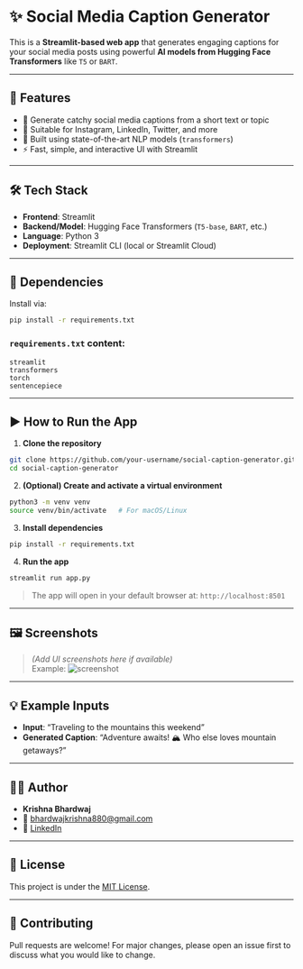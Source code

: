 # ✨ Social Media Caption Generator

This is a **Streamlit-based web app** that generates engaging captions for your social media posts using powerful **AI models from Hugging Face Transformers** like `T5` or `BART`.

---

## 🚀 Features

- 📱 Generate catchy social media captions from a short text or topic
- 🎯 Suitable for Instagram, LinkedIn, Twitter, and more
- 🧠 Built using state-of-the-art NLP models (`transformers`)
- ⚡ Fast, simple, and interactive UI with Streamlit

---

## 🛠️ Tech Stack

- **Frontend**: Streamlit
- **Backend/Model**: Hugging Face Transformers (`T5-base`, `BART`, etc.)
- **Language**: Python 3
- **Deployment**: Streamlit CLI (local or Streamlit Cloud)

---

## 🧩 Dependencies

Install via:

```bash
pip install -r requirements.txt
```

### `requirements.txt` content:

```
streamlit
transformers
torch
sentencepiece
```

---

## ▶️ How to Run the App

1. **Clone the repository**

```bash
git clone https://github.com/your-username/social-caption-generator.git
cd social-caption-generator
```

2. **(Optional) Create and activate a virtual environment**

```bash
python3 -m venv venv
source venv/bin/activate   # For macOS/Linux
```

3. **Install dependencies**

```bash
pip install -r requirements.txt
```

4. **Run the app**

```bash
streamlit run app.py
```

> The app will open in your default browser at: `http://localhost:8501`

---

## 🖼️ Screenshots

> *(Add UI screenshots here if available)*  
Example:
![screenshot](screenshots/demo.png)

---

## 💡 Example Inputs

- **Input**: “Traveling to the mountains this weekend”  
- **Generated Caption**: “Adventure awaits! 🏔️ Who else loves mountain getaways?”

---

## 👨‍💻 Author


- **Krishna Bhardwaj**
- 📧 bhardwajkrishna880@gmail.com  
- 🔗 [LinkedIn](https://www.linkedin.com/in/krishna-bhardwaj-658038294?utm_source=share&utm_campaign=share_via&utm_content=profile&utm_medium=android_app)


---

## 📜 License

This project is under the [MIT License](LICENSE).

---

## 🙌 Contributing

Pull requests are welcome! For major changes, please open an issue first to discuss what you would like to change.
